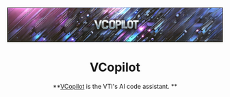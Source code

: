 <div align="center">

![VCopilot logo](readme.png)

</div>

<h1 align="center">VCopilot</h1>

<div align="center">

**[VCopilot](https://sedocs.vti.com.vn) is the VTI's AI code assistant. **

</div>

<p></p>
